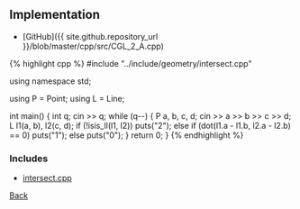 ## Implementation

- [GitHub]({{ site.github.repository_url }}/blob/master/cpp/src/CGL_2_A.cpp)

{% highlight cpp %}
#include "../include/geometry/intersect.cpp"

using namespace std;

using P = Point<float11>;
using L = Line<float11>;

int main() {
  int q;
  cin >> q;
  while (q--) {
    P a, b, c, d;
    cin >> a >> b >> c >> d;
    L l1(a, b), l2(c, d);
    if (!isis_ll(l1, l2))
      puts("2");
    else if (dot(l1.a - l1.b, l2.a - l2.b) == 0)
      puts("1");
    else
      puts("0");
  }
  return 0;
}
{% endhighlight %}

### Includes

- [intersect.cpp](../include/geometry/intersect)

[Back](..)
